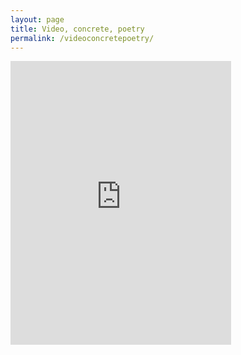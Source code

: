```yaml
---
layout: page
title: Video, concrete, poetry
permalink: /videoconcretepoetry/
---
```



<div style="padding:100% 0 0 0;position:relative;"><iframe src="https://player.vimeo.com/video/697961535?h=1f6e266669&amp;badge=0&amp;autopause=0&amp;player_id=0&amp;app_id=58479" frameborder="0" allow="autoplay; fullscreen; picture-in-picture" allowfullscreen style="position:absolute;top:0;left:0;width:70%;height:90%;" title="Concrete poetry_2"></iframe></div><script src="https://player.vimeo.com/api/player.js"></script>
